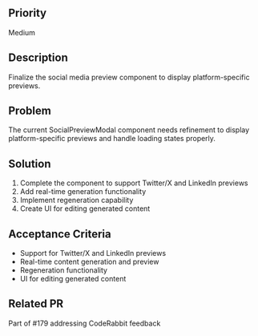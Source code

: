 ## Priority
Medium

## Description
Finalize the social media preview component to display platform-specific previews.

## Problem
The current SocialPreviewModal component needs refinement to display platform-specific previews and handle loading states properly.

## Solution
1. Complete the component to support Twitter/X and LinkedIn previews
2. Add real-time generation functionality
3. Implement regeneration capability
4. Create UI for editing generated content

## Acceptance Criteria
- Support for Twitter/X and LinkedIn previews
- Real-time content generation and preview
- Regeneration functionality
- UI for editing generated content

## Related PR
Part of #179 addressing CodeRabbit feedback
